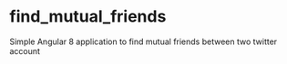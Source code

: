 # find_mutual_friends
Simple Angular 8 application to find mutual friends between two twitter account 
